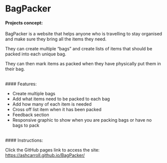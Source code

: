 # BagPacker

#### Projects concept:

<p>BagPacker is a website that helps anyone who is travelling to stay organised and make sure they bring all the items they need.</p>

<p>They can create multiple “bags” and create lists of items that should be packed into each unique bag.</p>

<p>They can then mark items as packed when they have physically put them in their bag.</P>

<br>
#### Features:

<ul>
<li>Create multiple bags</li>
<li>Add what items need to be packed to each bag</li>
<li>Add how many of each item is needed </li>
<li>Cross off list item when it has been packed</li>
<li>Feedback section</li>
<li>Responsive graphic to show when you are packing bags or have no bags to pack</li>
</ul>

<br>
#### Instructions:

Click the GitHub pages link to access the site: https://ashcarroll.github.io/BagPacker/ 
